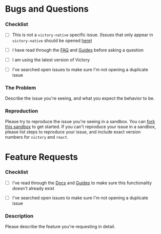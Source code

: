 # Bugs and Questions

### Checklist

* [ ] This is not a `victory-native` specific issue. (Issues that only appear in `victory-native` should be opened [here](https://github.com/FormidableLabs/victory-native/issues/new))

* [ ] I have read through the [FAQ](https://formidable.com/open-source/victory/docs/faq) and [Guides](https://formidable.com/open-source/victory/guides/) before asking a question

* [ ] I am using the latest version of Victory

* [ ] I've searched open issues to make sure I'm not opening a duplicate issue


### The Problem

Describe the issue you're seeing, and what you expect the behavior to be.

### Reproduction

Please try to reproduce the issue you're seeing in a sandbox. You can [fork this sandbox](https://codesandbox.io/s/m3xo745x2x) to get started. If you can't reproduce your issue in a sandbox, please list steps to reproduce your issue, and include exact version numbers for `victory` and `react`.

# Feature Requests

### Checklist

* [ ] I've read through the [Docs](https://formidable.com/open-source/victory/docs) and [Guides](https://formidable.com/open-source/victory/guides) to make sure this functionality doesn't already exist

* [ ] I've searched open issues to make sure I'm not opening a duplicate issue

### Description

Please describe the feature you're requesting in detail.



